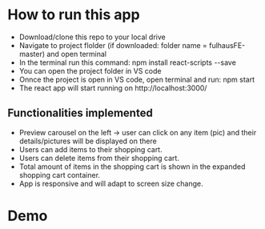 # How to run this app

- Download/clone this repo to your local drive
- Navigate to project flolder (if downloaded: folder name = fulhausFE-master) and open terminal
- In the terminal run this command: npm install react-scripts --save
- You can open the project folder in VS code
- Onnce the project is open in VS code, open terminal and run: npm start
- The react app will start running on http://localhost:3000/


## Functionalities implemented
- Preview carousel on the left -> user can click on any item (pic) and their details/pictures will be displayed on there
- Users can add items to their shopping cart.
- Users can delete items from their shopping cart.
- Total amount of items in the shopping cart is shown in the expanded shopping cart container. 
- App is responsive and will adapt to screen size change. 

# Demo
